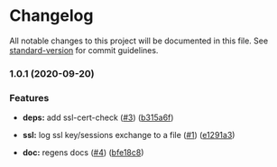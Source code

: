# Changelog

All notable changes to this project will be documented in this file. See [standard-version](https://github.com/conventional-changelog/standard-version) for commit guidelines.

### 1.0.1 (2020-09-20)


### Features

* **deps:** add ssl-cert-check ([#3](https://github.com/p6m7g8/p6df-openssl/issues/3)) ([b315a6f](https://github.com/p6m7g8/p6df-openssl/commit/b315a6f298c1a514c03852d2da1957eddd4fd216))
* **ssl:** log ssl key/sessions exchange to a file ([#1](https://github.com/p6m7g8/p6df-openssl/issues/1)) ([e1291a3](https://github.com/p6m7g8/p6df-openssl/commit/e1291a3c3e32e14702e6541e722171b998a42788))


* **doc:** regens docs ([#4](https://github.com/p6m7g8/p6df-openssl/issues/4)) ([bfe18c8](https://github.com/p6m7g8/p6df-openssl/commit/bfe18c81ec125d0dd52c29d1dd8ff08de47cac08))
